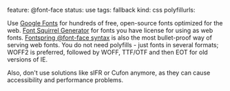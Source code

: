 feature: @font-face
status: use
tags: fallback
kind: css
polyfillurls:

Use [Google Fonts](http://www.google.com/fonts) for hundreds of free, open-source fonts optimized for the web. [Font Squirrel Generator](http://www.fontsquirrel.com/fontface/generator) for fonts you have license for using as web fonts. [Fontspring @font-face syntax](http://www.fontspring.com/blog/the-new-bulletproof-font-face-syntax) is also the most bullet-proof way of serving web fonts. You do not need polyfills - just fonts in several formats; WOFF2 is preferred, followed by WOFF, TTF/OTF and then EOT for old versions of IE. 

Also, don't use solutions like sIFR or Cufon anymore, as they can cause accessibility and performance problems.
